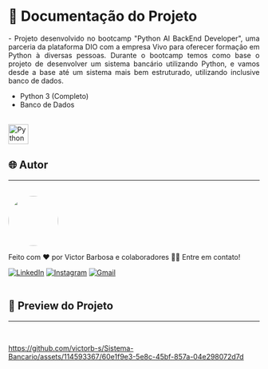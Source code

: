 # 📒 Documentação do Projeto

<p align="justify">
  - Projeto desenvolvido no bootcamp "Python AI BackEnd Developer", uma parceria da plataforma DIO com a empresa Vivo para oferecer formação em Python à diversas pessoas. Durante o bootcamp temos como base o projeto de desenvolver um sistema bancário utilizando Python, e vamos desde a base até um sistema mais bem estruturado, utilizando inclusive banco de dados.
</p>

- Python 3 (Completo)
- Banco de Dados
  
<div style="display: inline_block"><br>
  <img align="center" alt="Python" heigth="30" width="40" src="https://cdn.jsdelivr.net/gh/devicons/devicon@latest/icons/python/python-original.svg">
</div>
  
## 🌐 Autor
---
<br>

<a href="https://www.linkedin.com/in/victor-santos-01242007111203200607/">
 <img style="border-radius: 50%" src="https://avatars.githubusercontent.com/u/114593367?s=400&u=35dad9c7030300514c27e765de70b83b4073c802&v=4" width="100px;" alt=""/>
</a>

Feito com ❤️ por Victor Barbosa e colaboradores 👋🏽 Entre em contato!

[![LinkedIn](https://img.shields.io/badge/LinkedIn-0077B5?style=for-the-badge&logo=linkedin&logoColor=white)](https://www.linkedin.com/in/victor-santos-01242007111203200607/)
[![Instagram](https://img.shields.io/badge/-Instagram-%23E4405F?style=for-the-badge&logo=instagram&logoColor=white)](https://www.instagram.com/vituisdev/)
[![Gmail](https://img.shields.io/badge/Gmail-333333?style=for-the-badge&logo=gmail&logoColor=red)](mailto:victorb.santos15@gmail.com)
<br>
<br>

## 🔗 Preview do Projeto
---

<br>

https://github.com/victorb-s/Sistema-Bancario/assets/114593367/60e1f9e3-5e8c-45bf-857a-04e298072d7d
